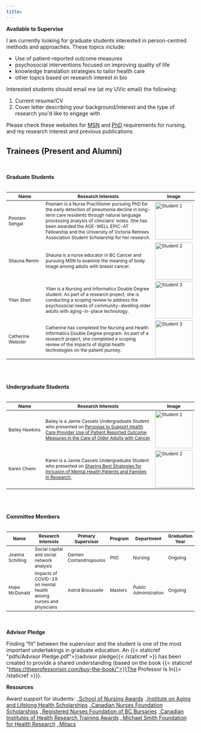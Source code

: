 ```yaml
---
title:
---
```


**Available to Supervise**

I am currently looking for graduate students interested in person-centred methods and approaches. These topics include:

- Use of patient-reported outcome measures
- psychosocial interventions focused on improving quality of life
- knowledge translation strategies to tailor health care
- other topics based on research interest in bio

Interested students should email me (at my UVic email) the following:

1. Current resume/CV
2. Cover letter describing your background/interest and the type of research you'd like to engage with

Please check these websites for [MSN](https://www.uvic.ca/hsd/nursing/graduate/apply/index.php) and [PhD](https://www.uvic.ca/hsd/nursing/graduate/apply-phd/index.php) requirements for nursing, and my research interest and previous publications.

<h2 style="margin: 2rem 0 3rem 0">Trainees (Present and Alumni)</h2>

<h4 style="margin: 2rem 0">Graduate Students</h4>

<table style="width:100%;display:table">
<colgroup>
    <col style="width: 20%;">
    <col style="width: 60%;">
    <col style="width: 15%;">
  </colgroup>
  <thead style="font-size: 12px;">
    <tr>
      <th>Name</th>
      <th>Research Interests</th>
      <th>Image</th>
    </tr>
  </thead>
  <tbody style="font-size: 12px;">
    <tr>
      <td>Poonam Sehgal</td>
      <td>Poonam is a Nurse Practitioner pursuing PhD for the early detection of pneumonia decline in long-term care residents through natural language processing analysis of clinicians’ notes. She has been awarded the AGE-WELL EPIC-AT Fellowship and the University of Victoria Retirees Association Student Scholarship for her research.</td>
      <td><img src="/media/supervision/Poonam.jpg" width="100" height="100" alt="Student 1"></td>
    </tr>
    <tr>
      <td>Shauna Remin</td>
      <td>Shauna is a nurse educator in BC Cancer and pursuing MSN to examine the meaning of body image among adults with breast cancer.</td>
      <td><img src="/media/supervision/Shauna_Remin.jpeg" width="100" height="100" alt="Student 2"></td>
    </tr>
    <tr>
      <td>Yilan Shen</td>
      <td>Yilan is a Nursing and Informatics Double Degree student. As part of a research project, she is conducting a scoping review to address the psychosocial needs of community-dwelling older adults with aging-in-place technology.</td>
      <td><img src="/media/supervision/Yilan_Shen.jpeg" width="100" height="100" alt="Student 3"></td>
    </tr>
    <tr>
      <td>Catherine Webster</td>
      <td>Catherine has completed the Nursing and Health Informatics Double Degree program. As part of a research project, she completed a scoping review of the impacts of digital health technologies on the patient journey.</td>
      <td><img src="/media/supervision/Catherine_Webster.jpeg" width="100" height="100" alt="Student 3"></td>
    </tr>
  </tbody>
</table>

<br />

<h4 style="margin: 2rem 0">Undergraduate Students</h4>

<table style="width:100%;display:table">
<colgroup>
    <col style="width: 20%;">
    <col style="width: 60%;">
    <col style="width: 15%;">
  </colgroup>
  <thead style="font-size: 12px;">
    <tr>
      <th>Name</th>
      <th>Research Interests</th>
      <th>Image</th>
    </tr>
  </thead>
  <tbody style="font-size: 12px;">
    <tr>
      <td>Bailey Hawkins</td>
      <td>Bailey is a Jamie Cassels Undergraduate Student who presented on <a href="https://onlineacademiccommunity.uvic.ca/LearnAnywhere/wp-content/uploads/sites/4948/2022/03/Bailey-Hawkins-poster_Bailey-Hawkins.pdf" target="_blank">Personas to Support Health Care Provider Use of Patient Reported Outcome Measures in the Care of Older Adults with Cancer</a></td>
      <td><img src="/media/supervision/Bailey-Hawkins-Photo_Bailey-Hawkins-e1647901070779-912x675.jpeg" width="100" height="100" alt="Student 1"></td>
    </tr>
    <tr>
      <td>Karen Chiem</td>
      <td>Karen is a Jamie Cassels Undergraduate Student who presented on <a href="https://hdl.handle.net/1828/16155" target="_blank">Sharing Best Strategies for Inclusion of Mental Health Patients and Families in Research.</a></td>
      <td><img src="/media/supervision/Karen-Chiem-Photo_Karen-Chiem.png" width="100" height="100" alt="Student 2"></td>
    </tr>
  </tbody>
</table>

<br />

<h4 style="margin: 2rem 0">Committee Members</h4>

<table style="width:100%;display:table">
<colgroup>
    <col style="width: 15%;">
    <col style="width: 50%;">
    <col style="width: 15%;">
    <col style="width: 7%;">
    <col style="width: 7%;">
    <col style="width: 7%;">
  </colgroup>
  <thead style="font-size: 12px;">
    <tr>
      <th>Name</th>
      <th>Research Interests</th>
      <th>Primary Supervisor</th>
      <th>Program</th>
      <th>Department</th>
      <th>Graduation Year</th>
    </tr>
  </thead>
  <tbody style="font-size: 12px;">
    <tr>
      <td>Joanna Schilling</td>
      <td>Social capital and social network analysis</td>
      <td>Damien Contandriopoulos</td>
      <td>PhD</td>
      <td>Nursing</td>
      <td>Ongoing</td>
    </tr>
    <tr>
      <td>Hope McDonald</td>
      <td>Impacts of COVID-19 on mental health among nurses and physicians</td>
      <td>Astrid Brousselle</td>
      <td>Masters</td>
      <td>Public Administration</td>
      <td>Ongoing</td>
    </tr>
    
  </tbody>
</table>

<br />

**Advisor Pledge**

Finding “fit” between the supervisor and the student is one of the most important undertakings in graduate education. An {{< staticref "pdfs/Advisor Pledge.pdf">}}advisor pledge{{< /staticref >}} has been created to provide a shared understanding (based on the book {{< staticref "https://theprofessorisin.com/buy-the-book/">}}The Professor Is In{{< /staticref >}}).

**Resources**

Award support for students:
_[School of Nursing Awards](https://www.uvic.ca/registrar/safa/entrance-scholarships/dept/nursing.php)
_[Institute on Aging and Lifelong Health Scholarships](https://www.uvic.ca/research/centres/aging/awards/scholarships/index.php)
_[Canadian Nurses Foundation Scholarships](https://cnf-fiic.ca/scholarship-and-awards/)
_[Registered Nurses Foundation of BC Bursaries](https://www.rnfbc.ca/bursaries/)
_[Canadian Institutes of Health Research Training Awards](https://cihr-irsc.gc.ca/e/50513.htmll)
_[Michael Smith Foundation for Health Research](https://www.msfhr.org/funding)
\_[Mitacs](https://www.mitacs.ca/discover-students/)
